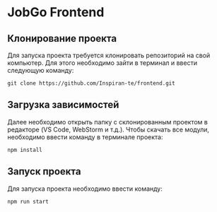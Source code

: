 # JobGo Frontend

## Клонирование проекта

Для запуска проекта требуется клонировать репозиторий на свой компьютер. Для этого необходимо зайти в терминал и ввести следующую команду:

```
git clone https://github.com/Inspiran-te/frontend.git
```

## Загрузка зависимостей

Далее необходимо открыть папку с склонированным проектом в редакторе (VS Code, WebStorm и т.д.). Чтобы скачать все модули, необходимо ввести команду в терминале проекта:

```
npm install
```

## Запуск проекта

Для запуска проекта необходимо ввести команду:

```
npm run start
```

